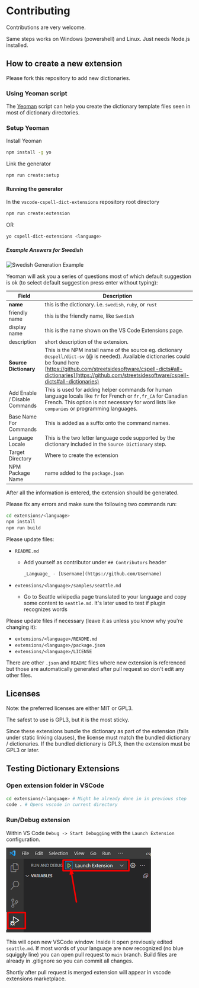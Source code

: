 # Contributing

Contributions are very welcome.

Same steps works on Windows (powershell) and Linux. Just needs Node.js installed.

## How to create a new extension

Please fork this repository to add new dictionaries.

### Using Yeoman script

The [Yeoman](http://yeoman.io/) script can help you create the dictionary template files seen in most of dictionary directories.

### Setup Yeoman

Install Yeoman

```sh
npm install -g yo
```

Link the generator

```sh
npm run create:setup
```

#### Running the generator

In the `vscode-cspell-dict-extensions` repository root directory

```sh
npm run create:extension
```

OR

```sh
yo cspell-dict-extensions <language>
```

##### Example Answers for Swedish

![Swedish Generation Example](./images/example-yo.png)

Yeoman will ask you a series of questions most of which default suggestion is ok (to select default suggestion press enter without typing):

| Field                         | Description                                                                                                                                                                                                      |
| ----------------------------- | ---------------------------------------------------------------------------------------------------------------------------------------------------------------------------------------------------------------- |
| **name**                          | this is the dictionary. i.e. `swedish`, `ruby`, or `rust`                                                                                                                                                        |
| friendly name                 | this is the friendly name, like `Swedish`                                                                                                                                                                        |
| display name                  | this is the name shown on the VS Code Extensions page.                                                                                                                                                           |
| description                   | short description of the extension.                                                                                                                                                                              |
| **Source Dictionary**             | This is the NPM install name of the source eg. dictionary `@cspell/dict-sv` (@ is needed). Available dictionaries could be found here [https://github.com/streetsidesoftware/cspell-dicts#all-dictionaries](https://github.com/streetsidesoftware/cspell-dicts#all-dictionaries)                                                                                                                                                          |
| Add Enable / Disable Commands | This is used for adding helper commands for human language locals like `fr` for French or `fr,fr_CA` for Canadian French. This option is not necessary for word lists like `companies` or programming languages. |
| Base Name For Commands        | This is added as a suffix onto the command names.                                                                                                                                                                |
| Language Locale               | This is the two letter language code supported by the dictionary included in the `Source Dictionary` step.                                                                                                       |
| Target Directory              | Where to create the extension                                                                                                                                                                                    |
| NPM Package Name              | name added to the `package.json`                                                                                                                                                                                 |

After all the information is entered, the extension should be generated.

Please fix any errors and make sure the following two commands run:

```sh
cd extensions/<language>
npm install
npm run build
```

Please update files:
- `README.md`
  - Add yourself as contributor under `## Contributors` header

    ```txt
    _Language_ - [Username](https://github.com/Username)
    ```

- `extensions/<language>/samples/seattle.md`
  - Go to Seattle wikipedia page translated to your language and copy some content to `seattle.md`. It's later used to test if plugin recognizes words
  
Please update files if necessary (leave it as unless you know why you're changing it):

- `extensions/<language>/README.md`
- `extensions/<language>/package.json`
- `extensions/<language>/LICENSE`

There are other `.json` and `README` files where new extension is referenced but those are automatically generated after pull request so don't edit any other files.

## Licenses

Note: the preferred licenses are either MIT or GPL3.

The safest to use is GPL3, but it is the most sticky.

Since these extensions bundle the dictionary as part of the extension (falls under static linking clauses), the license must match the bundled dictionary / dictionaries.
If the bundled dictionary is GPL3, then the extension must be GPL3 or later.

## Testing Dictionary Extensions

### Open extension folder in VSCode

```sh
cd extensions/<language> # Might be already done in in previous step
code . # Opens vscode in current directory
```

### Run/Debug extension

Within VS Code `Debug -> Start Debugging` with the `Launch Extension` configuration.

![Debug extension](./images/debug-extension.png)

This will open new VSCode window. Inside it open previously edited `seattle.md`. If most words of your language are now recognized (no blue squiggly line) you can open pull request to `main` branch. Build files are already in .gitignore so you can commit all changes.

Shortly after pull request is merged extension will appear in vscode extensions marketplace.
